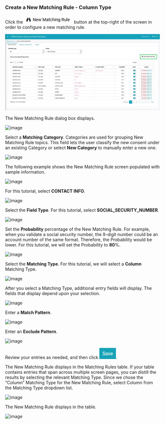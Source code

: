 ### Create a New Matching Rule - Column Type

Click the ![image](/articles/demo_project/DPM_Demo_Project/images/ICON_NewMatchingRule.jpg) button at the top-right of the screen in order to configure a new matching rule. 

![image](/articles/demo_project/DPM_Demo_Project/images/08_12_Discovery_RulesTab_Callout.jpg)

The New Matching Rule dialog box displays. 

![image](/articles/demo_project/DPM_Demo_Project/images/08_1_Discovery_NewMatchingRule.jpg)

Select a **Matching** **Category**. Categories are used for grouping New Matching Rule topics. This field lets the user classify the new consent under an existing Category or select **New Category** to manually enter a new one.

![image](/articles/demo_project/DPM_Demo_Project/images/08_4_Discovery_NewMatchingRule2.jpg)

The following example shows the New Matching Rule screen populated with sample information.

![image](/articles/demo_project/DPM_Demo_Project/images/08_11_Discovery_NewMatchingRule9.jpg)

For this tutorial, select **CONTACT INFO**.

![image](/articles/demo_project/DPM_Demo_Project/images/08_4_Discovery_NewMatchingRule2.jpg)

Select the **Field Type**. For this tutorial, select **SOCIAL_SECURITY_NUMBER**. 

![image](/articles/demo_project/DPM_Demo_Project/images/08_5_Discovery_NewMatchingRule3.jpg)

Set the **Probability** percentage of the New Matching Rule. For example, when you validate a social security number, the 9-digit number could be an account number of the same format. Therefore, the Probability would be lower. For this tutorial, we will set the Probability to **80**%. 

![image](/articles/demo_project/DPM_Demo_Project/images/08_6_Discovery_NewMatchingRule4.jpg)

Select the **Matching Type**. For this tutorial, we will select a **Column** Matching Type. 

![image](/articles/demo_project/DPM_Demo_Project/images/08_7_Discovery_NewMatchingRule5.jpg)

After you select a Matching Type, additional entry fields will display. The fields that display depend upon your selection. 

![image](/articles/demo_project/DPM_Demo_Project/images/08_8_Discovery_NewMatchingRule6.jpg)

Enter a **Match Pattern**.

![image](/articles/demo_project/DPM_Demo_Project/images/008_9_Discovery_NewMatchingRule7.jpg)

Enter an **Exclude Pattern**.

![image](/articles/demo_project/DPM_Demo_Project/images/08_11_Discovery_NewMatchingRule9.jpg)

Review your entries as needed, and then click ![image](/articles/demo_project/DPM_Demo_Project/images/08_ICON_Save.jpg).

The New Matching Rule displays in the Matching Rules table. If your table contains entries that span across multiple screen pages, you can distill the results by selecting the relevant Matching Type. Since we chose the “Column” Matching Type for the New Matching Rule, select Column from the Matching Type dropdown list.

![image](/articles/demo_project/DPM_Demo_Project/images/08_2_Discovery_NewMatchingRule10.jpg)

The New Matching Rule displays in the table.

![image](/articles/demo_project/DPM_Demo_Project/images/08_3_Discovery_NewMatchingRule11.jpg)
